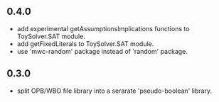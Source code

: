 0.4.0
-----
* add experimental getAssumptionsImplications functions to ToySolver.SAT module.
* add getFixedLiterals to ToySolver.SAT module.
* use 'mwc-random' package instead of 'random' package.

0.3.0
-----
* split OPB/WBO file library into a serarate 'pseudo-boolean' library.

